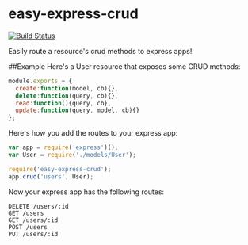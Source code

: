 easy-express-crud
======================
[![Build Status](https://travis-ci.org/jsdevel/node-easy-express-crud.png)](https://travis-ci.org/jsdevel/node-easy-express-crud)

Easily route a resource's crud methods to express apps!

##Example
Here's a User resource that exposes some CRUD methods:

````javascript
module.exports = {
  create:function(model, cb){},
  delete:function(query, cb){},
  read:function(){query, cb},
  update:function(query, model, cb){}
};
````

Here's how you add the routes to your express app:
````javascript
var app = require('express')();
var User = require('./models/User');

require('easy-express-crud');
app.crud('users', User);
````

Now your express app has the following routes:
````
DELETE /users/:id
GET /users
GET /users/:id
POST /users
PUT /users/:id
````